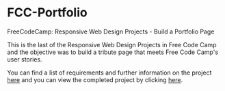 # FCC-Portfolio

FreeCodeCamp: Responsive Web Design Projects - Build a Portfolio Page

This is the last of the Responsive Web Design Projects in Free Code Camp and the objective was to build a tribute page that meets Free Code Camp's user stories.

You can find a list of requirements and further information on the project [here](https://www.freecodecamp.org/learn/responsive-web-design/responsive-web-design-projects/build-a-personal-portfolio-webpageage) and you can view the completed project by clicking [here](https://krrish105.github.io/FCC-Portfolio/).
